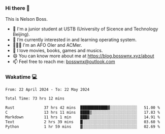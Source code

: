### Hi there 👋

<!--
**bosswnx/bosswnx** is a ✨ _special_ ✨ repository because its `README.md` (this file) appears on your GitHub profile.

Here are some ideas to get you started:

- 🔭 I’m currently working on ...
- 🌱 I’m currently learning ...
- 👯 I’m looking to collaborate on ...
- 🤔 I’m looking for help with ...
- 💬 Ask me about ...
- 📫 How to reach me: ...
- 😄 Pronouns: ...
- ⚡ Fun fact: ...
-->

This is Nelson Boss.

- 🏫 I'm a junior student at USTB (University of Sicence and Technology Beijing).
- 🌱 I’m currently interested in and learning operating system.
- 🧑🏻‍💻 I'm an AFO OIer and ACMer.
- 🥰 I love movies, books, games and musics.
- 😄 You can know more about me at https://blog.bosswnx.xyz/about
- 📫 Feel free to reach me: bosswnx@outlook.com

### Wakatime 💻

<!--START_SECTION:waka-->

```txt
From: 22 April 2024 - To: 22 May 2024

Total Time: 73 hrs 12 mins

Rust             37 hrs 42 mins  ████████████▓░░░░░░░░░░░░   51.00 %
C                13 hrs 11 mins  ████▒░░░░░░░░░░░░░░░░░░░░   17.83 %
Markdown         11 hrs 1 min    ███▓░░░░░░░░░░░░░░░░░░░░░   14.91 %
Text             2 hrs 39 mins   █░░░░░░░░░░░░░░░░░░░░░░░░   03.60 %
Python           1 hr 59 mins    ▓░░░░░░░░░░░░░░░░░░░░░░░░   02.69 %
```

<!--END_SECTION:waka-->
